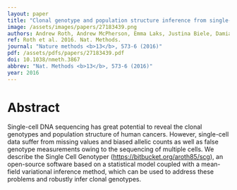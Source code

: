```yaml
---
layout: paper
title: "Clonal genotype and population structure inference from single-cell tumor sequencing."
image: /assets/images/papers/27183439.png
authors: Andrew Roth, Andrew McPherson, Emma Laks, Justina Biele, Damian Yap, Adrian Wan, Maia A Smith, Cydney B Nielsen, Jessica N McAlpine, Samuel Aparicio, Alexandre Bouchard-Côté, Sohrab P Shah
ref: Roth et al. 2016. Nat. Methods.
journal: "Nature methods <b>13</b>, 573-6 (2016)"
pdf: /assets/pdfs/papers/27183439.pdf
doi: 10.1038/nmeth.3867
abbrev: "Nat. Methods <b>13</b>, 573-6 (2016)"
year: 2016
---
```


<div data-badge-popover="right" data-badge-type="medium-donut" data-doi="10.1038/nmeth.3867" data-hide-no-mentions="true" class="altmetric-embed"></div>

# Abstract

Single-cell DNA sequencing has great potential to reveal the clonal genotypes and population structure of human cancers. However, single-cell data suffer from missing values and biased allelic counts as well as false genotype measurements owing to the sequencing of multiple cells. We describe the Single Cell Genotyper (https://bitbucket.org/aroth85/scg), an open-source software based on a statistical model coupled with a mean-field variational inference method, which can be used to address these problems and robustly infer clonal genotypes.


